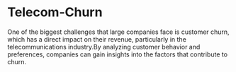 # Telecom-Churn
One of the biggest challenges that large companies face is customer churn, which has a direct impact on their revenue, particularly in the telecommunications industry.By analyzing customer behavior and preferences, companies can gain insights into the factors that contribute to churn.
